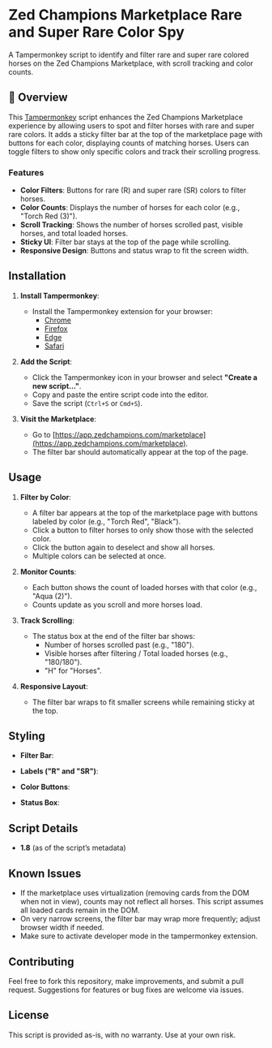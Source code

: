 # Zed Champions Marketplace Rare and Super Rare Color Spy

A Tampermonkey script to identify and filter rare and super rare colored horses on the Zed Champions Marketplace, with scroll tracking and color counts.

## 📝 Overview

This [Tampermonkey](https://www.tampermonkey.net/) script enhances the Zed Champions Marketplace experience by allowing users to spot and filter horses with rare and super rare colors. It adds a sticky filter bar at the top of the marketplace page with buttons for each color, displaying counts of matching horses. Users can toggle filters to show only specific colors and track their scrolling progress.

### Features

- **Color Filters**: Buttons for rare (R) and super rare (SR) colors to filter horses.
- **Color Counts**: Displays the number of horses for each color (e.g., "Torch Red (3)").
- **Scroll Tracking**: Shows the number of horses scrolled past, visible horses, and total loaded horses.
- **Sticky UI**: Filter bar stays at the top of the page while scrolling.
- **Responsive Design**: Buttons and status wrap to fit the screen width.

## Installation

1. **Install Tampermonkey**:
   - Install the Tampermonkey extension for your browser:
     - [Chrome](https://chrome.google.com/webstore/detail/tampermonkey/dhdgffkkebhmkfjojejmpbldmpobfkfo)
     - [Firefox](https://addons.mozilla.org/en-US/firefox/addon/tampermonkey/)
     - [Edge](https://microsoftedge.microsoft.com/addons/detail/tampermonkey/iikmkjmpaadaobahmlepeloendndfphd)
     - [Safari](https://apps.apple.com/us/app/tampermonkey/id1482490089)

2. **Add the Script**:
   - Click the Tampermonkey icon in your browser and select **"Create a new script..."**.
   - Copy and paste the entire script code into the editor.
   - Save the script (`Ctrl+S` or `Cmd+S`).

3. **Visit the Marketplace**:
   - Go to [https://app.zedchampions.com/marketplace](https://app.zedchampions.com/marketplace).
   - The filter bar should automatically appear at the top of the page.

## Usage

1. **Filter by Color**:
   - A filter bar appears at the top of the marketplace page with buttons labeled by color (e.g., "Torch Red", "Black").
   - Click a button to filter horses to only show those with the selected color.
   - Click the button again to deselect and show all horses.
   - Multiple colors can be selected at once.

2. **Monitor Counts**:
   - Each button shows the count of loaded horses with that color (e.g., "Aqua (2)").
   - Counts update as you scroll and more horses load.

3. **Track Scrolling**:
   - The status box at the end of the filter bar shows:
     - Number of horses scrolled past (e.g., "180").
     - Visible horses after filtering / Total loaded horses (e.g., "180/180").
     - "H" for "Horses".

4. **Responsive Layout**:
   - The filter bar wraps to fit smaller screens while remaining sticky at the top.

## Styling

- **Filter Bar**:

- **Labels ("R" and "SR")**:

- **Color Buttons**:

- **Status Box**:

## Script Details

- **1.8** (as of the script’s metadata)

## Known Issues

- If the marketplace uses virtualization (removing cards from the DOM when not in view), counts may not reflect all horses. This script assumes all loaded cards remain in the DOM.
- On very narrow screens, the filter bar may wrap more frequently; adjust browser width if needed.
- Make sure to activate developer mode in the tampermonkey extension.

## Contributing

Feel free to fork this repository, make improvements, and submit a pull request. Suggestions for features or bug fixes are welcome via issues.

## License
This script is provided as-is, with no warranty. Use at your own risk.
